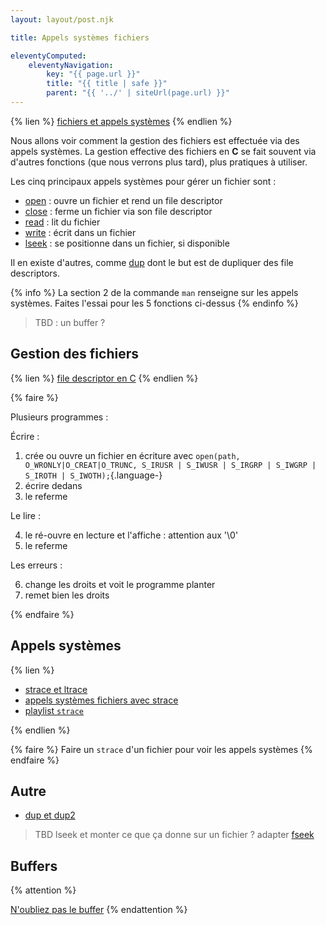 ```yaml
---
layout: layout/post.njk

title: Appels systèmes fichiers

eleventyComputed:
    eleventyNavigation:
        key: "{{ page.url }}"
        title: "{{ title | safe }}"
        parent: "{{ '../' | siteUrl(page.url) }}"
---
```



{% lien %}
[fichiers et appels systèmes](https://www.youtube.com/watch?v=ayMPFUGE_b4&list=PLhy9gU5W1fvUND_5mdpbNVHC1WCIaABbP&index=20)
{% endlien %}

Nous allons voir comment la gestion des fichiers est effectuée via des appels systèmes. La gestion effective des fichiers en **C** se fait souvent via d'autres fonctions (que nous verrons plus tard), plus pratiques à utiliser.

Les cinq principaux appels systèmes pour gérer un fichier sont :

- [open](https://man7.org/linux/man-pages/man2/open.2.html) : ouvre un fichier et rend un file descriptor
- [close](https://man7.org/linux/man-pages/man2/close.2.html) : ferme un fichier via son file descriptor
- [read](https://man7.org/linux/man-pages/man2/read.2.html) : lit du fichier
- [write](https://man7.org/linux/man-pages/man2/write.2.html) : écrit dans un fichier
- [lseek](https://man7.org/linux/man-pages/man2/lseek.2.html) : se positionne dans un fichier, si disponible

Il en existe d'autres, comme [dup](https://man7.org/linux/man-pages/man2/dup.2.html) dont le but est de dupliquer des file descriptors.

{% info %}
La section 2 de la commande `man` renseigne sur les appels systèmes. Faites l'essai pour les 5 fonctions ci-dessus
{% endinfo %}

> TBD : un buffer ?

## Gestion des fichiers

{% lien %}
[file descriptor en C](https://www.youtube.com/watch?v=tKvm_qOeRpU)
{% endlien %}

{% faire %}

Plusieurs programmes :

Écrire :

1. crée ou ouvre un fichier en écriture avec `open(path, O_WRONLY|O_CREAT|O_TRUNC, S_IRUSR | S_IWUSR | S_IRGRP | S_IWGRP | S_IROTH | S_IWOTH);`{.language-}
2. écrire dedans
3. le referme

Le lire :

4. le ré-ouvre en lecture et l'affiche : attention aux '\0'
5. le referme

Les erreurs :

6. change les droits et voit le programme planter
7. remet bien les droits

{% endfaire %}

## Appels systèmes

{% lien %}

- [strace et ltrace](https://www.youtube.com/watch?v=2AmP7Pse4U0)
- [appels systèmes fichiers avec strace](https://www.youtube.com/watch?v=-gP58pozNuM)
- [playlist `strace`](https://www.youtube.com/watch?v=j_w-vQ3UriM&list=PLn6POgpklwWq1YUQsMHzddjoiwJzPiqcf)

{% endlien %}

{% faire %}
Faire un `strace` d'un fichier pour voir les appels systèmes
{% endfaire %}

## Autre

- [dup et dup2](https://www.delftstack.com/fr/howto/c/dup2-in-c/)

> TBD lseek et monter ce que ça donne sur un fichier ?
> adapter  [fseek](https://www.youtube.com/watch?v=EA2MVIgu7Q4)

## Buffers

{% attention %}

[N'oubliez pas le buffer](https://www.learntosolveit.com/cprogramming/chapter8/sec_8.2_getchar.html)
{% endattention %}
